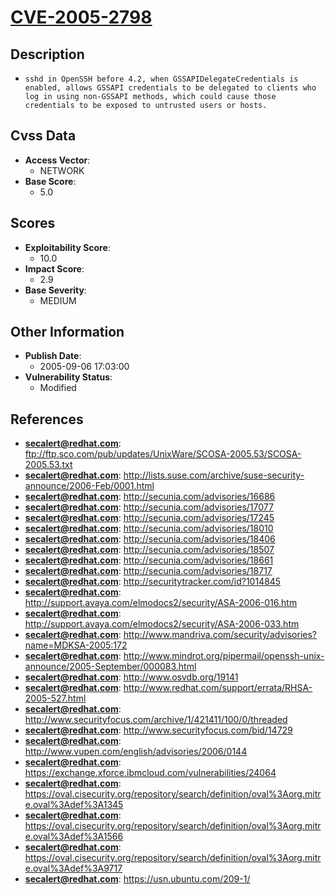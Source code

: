 
# [CVE-2005-2798](ftp://ftp.sco.com/pub/updates/UnixWare/SCOSA-2005.53/SCOSA-2005.53.txt)

## Description

- `sshd in OpenSSH before 4.2, when GSSAPIDelegateCredentials is enabled, allows GSSAPI credentials to be delegated to clients who log in using non-GSSAPI methods, which could cause those credentials to be exposed to untrusted users or hosts.`

## Cvss Data

- **Access Vector**:
  - NETWORK
- **Base Score**:
  - 5.0

## Scores

- **Exploitability Score**:
  - 10.0
- **Impact Score**:
  - 2.9
- **Base Severity**:
  - MEDIUM

## Other Information

- **Publish Date**:
  - 2005-09-06 17:03:00
- **Vulnerability Status**:
  - Modified

## References

- **secalert@redhat.com**: ftp://ftp.sco.com/pub/updates/UnixWare/SCOSA-2005.53/SCOSA-2005.53.txt
- **secalert@redhat.com**: http://lists.suse.com/archive/suse-security-announce/2006-Feb/0001.html
- **secalert@redhat.com**: http://secunia.com/advisories/16686
- **secalert@redhat.com**: http://secunia.com/advisories/17077
- **secalert@redhat.com**: http://secunia.com/advisories/17245
- **secalert@redhat.com**: http://secunia.com/advisories/18010
- **secalert@redhat.com**: http://secunia.com/advisories/18406
- **secalert@redhat.com**: http://secunia.com/advisories/18507
- **secalert@redhat.com**: http://secunia.com/advisories/18661
- **secalert@redhat.com**: http://secunia.com/advisories/18717
- **secalert@redhat.com**: http://securitytracker.com/id?1014845
- **secalert@redhat.com**: http://support.avaya.com/elmodocs2/security/ASA-2006-016.htm
- **secalert@redhat.com**: http://support.avaya.com/elmodocs2/security/ASA-2006-033.htm
- **secalert@redhat.com**: http://www.mandriva.com/security/advisories?name=MDKSA-2005:172
- **secalert@redhat.com**: http://www.mindrot.org/pipermail/openssh-unix-announce/2005-September/000083.html
- **secalert@redhat.com**: http://www.osvdb.org/19141
- **secalert@redhat.com**: http://www.redhat.com/support/errata/RHSA-2005-527.html
- **secalert@redhat.com**: http://www.securityfocus.com/archive/1/421411/100/0/threaded
- **secalert@redhat.com**: http://www.securityfocus.com/bid/14729
- **secalert@redhat.com**: http://www.vupen.com/english/advisories/2006/0144
- **secalert@redhat.com**: https://exchange.xforce.ibmcloud.com/vulnerabilities/24064
- **secalert@redhat.com**: https://oval.cisecurity.org/repository/search/definition/oval%3Aorg.mitre.oval%3Adef%3A1345
- **secalert@redhat.com**: https://oval.cisecurity.org/repository/search/definition/oval%3Aorg.mitre.oval%3Adef%3A1566
- **secalert@redhat.com**: https://oval.cisecurity.org/repository/search/definition/oval%3Aorg.mitre.oval%3Adef%3A9717
- **secalert@redhat.com**: https://usn.ubuntu.com/209-1/

